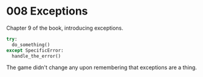 # 008 Exceptions

Chapter 9 of the book, introducing exceptions.

```python
try:
  do_something()
except SpecificError:
  handle_the_error()
```

The game didn't change any upon remembering that exceptions are a thing.
